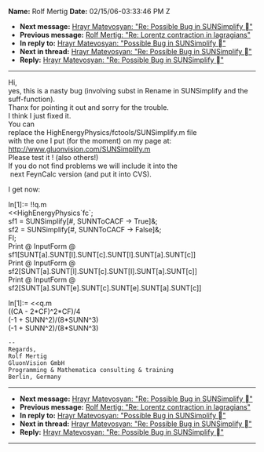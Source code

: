 **Name:** Rolf Mertig
**Date:** 02/15/06-03:33:46 PM Z

  - **Next message:** [Hrayr Matevosyan: "Re: Possible Bug in
    SUNSimplify &#24;"](0350.html)
  - **Previous message:** [Rolf Mertig: "Re: Lorentz contraction in
    lagragians"](0348.html)
  - **In reply to:** [Hrayr Matevosyan: "Possible Bug in SUNSimplify
    &#24;"](0347.html)
  - **Next in thread:** [Hrayr Matevosyan: "Re: Possible Bug in
    SUNSimplify &#24;"](0350.html)
  - **Reply:** [Hrayr Matevosyan: "Re: Possible Bug in SUNSimplify
    &#24;"](0350.html)

-----

Hi,  
yes, this is a nasty bug (involving subst in Rename in SUNSimplify and
the suff-function).  
Thanx for pointing it out and sorry for the trouble.  
I think I just fixed it.  
You can  
replace the HighEnergyPhysics/fctools/SUNSimplify.m file  
with the one I put (for the moment) on my page at:  
<http://www.gluonvision.com/SUNSimplify.m>  
Please test it \! (also others\!)  
If you do not find problems we will include it into the  
 next FeynCalc version (and put it into CVS).  

I get now:  

In[1]:= \!\!q.m  
\<\<HighEnergyPhysics\`fc\`;  
sf1 = SUNSimplify[\#, SUNNToCACF -\> True]&;  
sf2 = SUNSimplify[\#, SUNNToCACF -\> False]&;  
FI;  
Print @ InputForm @  
sf1[SUNT[a].SUNT[l].SUNT[c].SUNT[l].SUNT[a].SUNT[c]]  
Print @ InputForm @  
sf2[SUNT[a].SUNT[l].SUNT[c].SUNT[l].SUNT[a].SUNT[c]]  
Print @ InputForm @  
sf2[SUNT[a].SUNT[e].SUNT[c].SUNT[e].SUNT[a].SUNT[c]]  

In[1]:= \<\<q.m  
((CA - 2\*CF)^2\*CF)/4  
(-1 + SUNN^2)/(8\*SUNN^3)  
(-1 + SUNN^2)/(8\*SUNN^3)  

    --
    Regards,
    Rolf Mertig
    GluonVision GmbH
    Programming & Mathematica consulting & training
    Berlin, Germany

-----

  - **Next message:** [Hrayr Matevosyan: "Re: Possible Bug in
    SUNSimplify &#24;"](0350.html)
  - **Previous message:** [Rolf Mertig: "Re: Lorentz contraction in
    lagragians"](0348.html)
  - **In reply to:** [Hrayr Matevosyan: "Possible Bug in SUNSimplify
    &#24;"](0347.html)
  - **Next in thread:** [Hrayr Matevosyan: "Re: Possible Bug in
    SUNSimplify &#24;"](0350.html)
  - **Reply:** [Hrayr Matevosyan: "Re: Possible Bug in SUNSimplify
    &#24;"](0350.html)

-----

